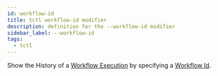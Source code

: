 ```yaml
---
id: workflow-id
title: tctl workflow-id modifier
description: definition for the --workflow-id modifier
sidebar_label: --workflow-id
tags:
  - tctl
---
```


Show the History of a [Workflow Execution](/concepts/what-is-a-workflow-execution) by specifying a [Workflow Id](/concepts/what-is-a-workflow-id).
